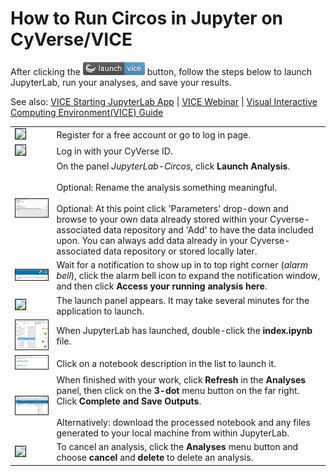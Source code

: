 # How to Run Circos in Jupyter on CyVerse/VICE

After clicking the [![Vice](vice_badge.png)](https://de.cyverse.org/de/?type=apps&app-id=??????????????????????????&system-id=de) button, follow the steps below to launch JupyterLab, run your analyses, and save your results.

See also: [VICE Starting JupyterLab App](https://cyverse-visual-interactive-computing-environment.readthedocs-hosted.com/en/latest/user_guide/quick-jupyter.html) | 
[VICE Webinar](https://www.youtube.com/watch?v=KpBC0nScfL0) | 
[Visual Interactive Computing Environment(VICE) Guide](https://learning.cyverse.org/projects/vice/en/latest/index.html)


| | |
|:-- |:-- |
| <img class="tool-thumb" style="border-style: solid; border-width: 1px;" src="https://raw.githubusercontent.com/sbl-sdsc/mmtf-genomics/master/docs/vice_step1.png" width="200" /> | Register for a free account or go to log in page. |
| <img class="tool-thumb" style="border-style: solid; border-width: 1px;" src="https://raw.githubusercontent.com/sbl-sdsc/mmtf-genomics/master/docs/vice_step2.png" width="200" /> | Log in with your CyVerse ID. |
| <img class="tool-thumb" style="border-style: solid; border-width: 1px;" src="https://raw.githubusercontent.com/fomightez/circos-binder/master/docs/Circos_VICEwindow.png" width="200" /> | On the panel *JupyterLab-Circos*, click **Launch Analysis**. </br><br>Optional: Rename the analysis something meaningful.</br> <br>Optional: At this point click 'Parameters' drop-down and browse to your own data already stored within your Cyverse-associated data repository and 'Add' to have the data included upon. You can always add data already in your Cyverse-associated data repository or stored locally later.</br>|
| <img class="tool-thumb" style="border-style: solid; border-width: 1px;" src="https://raw.githubusercontent.com/fomightez/circos-binder/master/docs/notification_opened_with_bell.png" width="200" /> | Wait for a notification to show up in to top right corner (*alarm bell*), click the alarm bell icon to expand the notification window, and then click **Access your running analysis here**.  |
| <img class="tool-thumb" style="border-style: solid; border-width: 1px;" src="https://raw.githubusercontent.com/sbl-sdsc/mmtf-genomics/master/docs/vice_step5.png" width="200" /> | The launch panel appears. It may take several minutes for the application to launch.   |
| <img class="tool-thumb" style="border-style: solid; border-width: 1px;" src="https://raw.githubusercontent.com/fomightez/circos-binder/master/docs/circos_opening_directory.png" width="200" /> | When JupyterLab has launched, double-click the **index.ipynb** file. |
| <img class="tool-thumb" style="border-style: solid; border-width: 1px;" src="https://raw.githubusercontent.com/fomightez/circos-binder/master/docs/notebooks_listed_index.png" width="200" /> | Click on a notebook description in the list to launch it.  |
| <img class="tool-thumb" style="border-style: solid; border-width: 1px;" src="https://raw.githubusercontent.com/fomightez/circos-binder/master/docs/circos_cyverse_analyses_win.png" width="200" /> | When finished with your work, click **Refresh** in the **Analyses** panel, then click on the **3-dot** menu button on the far right. Click **Complete and Save Outputs**. </br><br>Alternatively: download the processed notebook and any files generated to your local machine from within JupyterLab.</br> |
| <img class="tool-thumb" style="border-style: solid; border-width: 1px;" src="https://raw.githubusercontent.com/sbl-sdsc/mmtf-genomics/master/docs/vice_step9.png" width="200" /> | To cancel an analysis, click the **Analyses** menu button and choose **cancel** and **delete** to delete an analysis. |